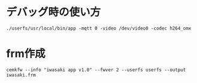 # デバッグ時の使い方

```
./userfs/usr/local/bin/app -mqtt 0 -video /dev/video0 -codec h264_omx
```

# frm作成

```
cemkfw --info "iwasaki app v1.0" --fwver 2 --userfs userfs --output iwasaki.frm
```

